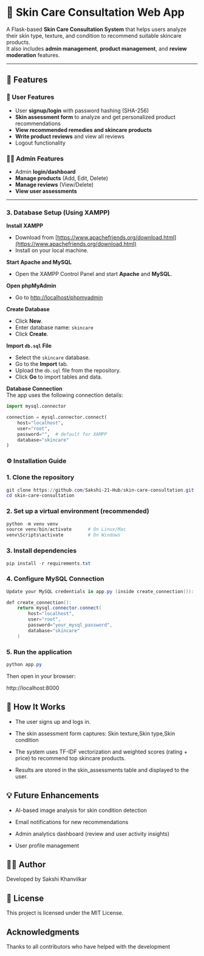 # 🧴 Skin Care Consultation Web App

A Flask-based **Skin Care Consultation System** that helps users analyze their skin type, texture, and condition to recommend suitable skincare products.  
It also includes **admin management**, **product management**, and **review moderation** features.

---

## 🚀 Features

### 👤 User Features
- User **signup/login** with password hashing (SHA-256)
- **Skin assessment form** to analyze and get personalized product recommendations
- **View recommended remedies and skincare products**
- **Write product reviews** and view all reviews
- Logout functionality

### 🧑‍💼 Admin Features
- Admin **login/dashboard**
- **Manage products** (Add, Edit, Delete)
- **Manage reviews** (View/Delete)
- **View user assessments**

---

### 3. Database Setup (Using XAMPP)

**Install XAMPP**  
- Download from [https://www.apachefriends.org/download.html](https://www.apachefriends.org/download.html)  
- Install on your local machine.

**Start Apache and MySQL**  
- Open the XAMPP Control Panel and start **Apache** and **MySQL**.

**Open phpMyAdmin**  
- Go to [http://localhost/phpmyadmin](http://localhost/phpmyadmin)

**Create Database**  
- Click **New**.  
- Enter database name: `skincare`  
- Click **Create**.

**Import `db.sql` File**  
- Select the `skincare` database.  
- Go to the **Import** tab.  
- Upload the `db.sql` file from the repository.  
- Click **Go** to import tables and data.

**Database Connection**  
The app uses the following connection details:

```python
import mysql.connector

connection = mysql.connector.connect(
    host="localhost",
    user="root",
    password="",  # default for XAMPP
    database="skincare"
)
```

### ⚙️ Installation Guide

### 1. Clone the repository
```powershell
git clone https://github.com/Sakshi-21-Hub/skin-care-consultation.git
cd skin-care-consultation
```
### 2. Set up a virtual environment (recommended)
```powershell
python -m venv venv
source venv/bin/activate      # On Linux/Mac
venv\Scripts\activate         # On Windows
```
### 3. Install dependencies
```powershell
pip install -r requirements.txt
```
### 4. Configure MySQL Connection
```powershell
Update your MySQL credentials in app.py (inside create_connection()):

def create_connection():
    return mysql.connector.connect(
        host="localhost",
        user="root",
        password="your_mysql_password",
        database="skincare"
    )
```
### 5. Run the application
```powershell
python app.py
```
Then open in your browser:

http://localhost:8000

🧠 How It Works
---
- The user signs up and logs in.

- The skin assessment form captures: Skin texture,Skin type,Skin condition

- The system uses TF-IDF vectorization and weighted scores (rating + price) to recommend top skincare products.

- Results are stored in the skin_assessments table and displayed to the user.

💡 Future Enhancements
---
- AI-based image analysis for skin condition detection

- Email notifications for new recommendations

- Admin analytics dashboard (review and user activity insights)

- User profile management

🧑‍💻 Author
---
Developed by Sakshi Khanvilkar

🪪 License
---
This project is licensed under the MIT License.

## Acknowledgments

Thanks to all contributors who have helped with the development

